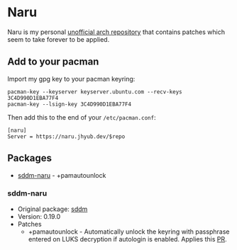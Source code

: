 # Naru
Naru is my personal [unofficial arch repository](https://wiki.archlinux.org/title/Unofficial_user_repositories) that contains patches which seem to take forever to be applied.  

## Add to your pacman
Import my gpg key to your pacman keyring:
```
pacman-key --keyserver keyserver.ubuntu.com --recv-keys 3C4D990D1EBA77F4
pacman-key --lsign-key 3C4D990D1EBA77F4
```

Then add this to the end of your `/etc/pacman.conf`:
```
[naru]
Server = https://naru.jhyub.dev/$repo
```

## Packages
* [sddm-naru](#sddm-naru) - +pamautounlock

### sddm-naru
* Original package: [sddm](https://archlinux.org/packages/extra/x86_64/sddm/)
* Version: 0.19.0
* Patches
    * +pamautounlock - Automatically unlock the keyring with passphrase entered on LUKS decryption if autologin is enabled. Applies this [PR](https://github.com/sddm/sddm/pull/1550).
